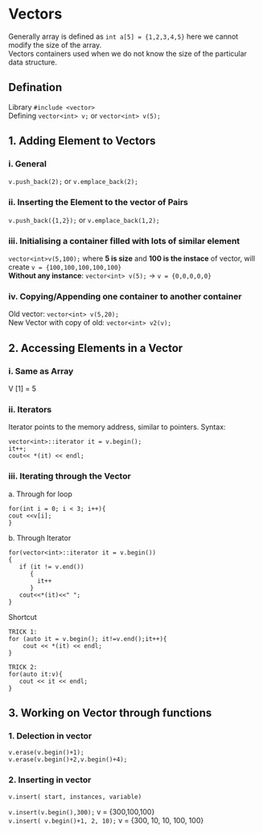 # Vectors
Generally array is defined as `int a[5] = {1,2,3,4,5}` here we cannot modify the size of the array.  
Vectors containers used when we do not know the size of the particular data structure.  

## Defination
Library `#include <vector>`  
Defining `vector<int> v;` or `vector<int> v(5);`

## 1. Adding Element to Vectors
### i. General 
`v.push_back(2);` or `v.emplace_back(2);`
### ii. Inserting the Element to the vector of Pairs
`v.push_back({1,2});` or `v.emplace_back(1,2);`
### iii. Initialising a container filled with  lots of similar element
`vector<int>v(5,100);` where **5 is size** and **100 is the instace** of vector, will create `v = {100,100,100,100,100}`  
**Without any instance**: `vector<int> v(5);` -> `v = {0,0,0,0,0}`  
### iv. Copying/Appending one container to another container
Old vector: `vector<int> v(5,20);`  
New Vector with copy of old: `vector<int> v2(v);`

      
## 2. Accessing Elements in a Vector
### i. Same as Array
V [1] = 5
### ii. Iterators
Iterator points to the memory address, similar to pointers.
Syntax: 
```
vector<int>::iterator it = v.begin();
it++;
cout<< *(it) << endl;
```
### iii. Iterating through the Vector
a. Through for loop
   ```
   for(int i = 0; i < 3; i++){
   cout <<v[i];
   }
   ```
b. Through Iterator
   ```
   for(vector<int>::iterator it = v.begin())
   {
      if (it != v.end())
         {
           it++
         }
      cout<<*(it)<<" ";
   }

   ```
   Shortcut
   ```
   TRICK 1:
   for (auto it = v.begin(); it!=v.end();it++){
       cout << *(it) << endl;
   }

   TRICK 2:
   for(auto it:v){
      cout << it << endl;
   }
   ```

## 3. Working on Vector through functions
### 1. Delection in vector
`v.erase(v.begin()+1);`  
`v.erase(v.begin()+2,v.begin()+4);`

### 2. Inserting in vector
`v.insert( start, instances, variable)`

`v.insert(v.begin(),300);`   v = {300,100,100}  
`v.insert( v.begin()+1, 2, 10);` v = {300, 10, 10, 100, 100}




